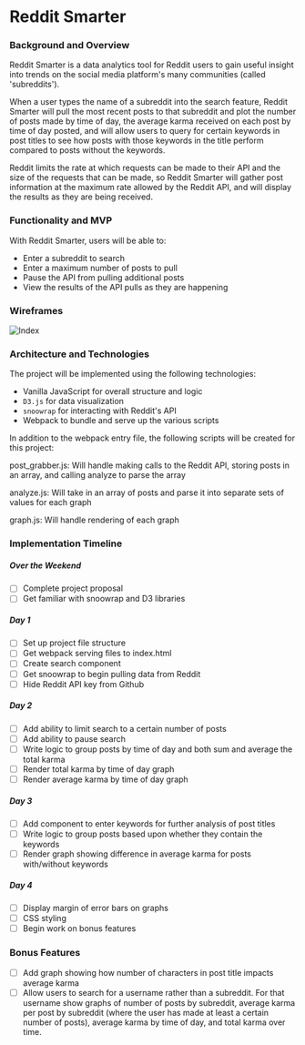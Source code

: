 # Reddit Smarter

### Background and Overview

Reddit Smarter is a data analytics tool for Reddit users to gain useful insight into trends on the social media platform's many communities (called 'subreddits').

When a user types the name of a subreddit into the search feature, Reddit Smarter will pull the most recent posts to that subreddit and plot the number of posts made by time of day, the average karma received on each post by time of day posted, and will allow users to query for certain keywords in post titles to see how posts with those keywords in the title perform compared to posts without the keywords.

Reddit limits the rate at which requests can be made to their API and the size of the requests that can be made, so Reddit Smarter will gather post information at the maximum rate allowed by the Reddit API, and will display the results as they are being received.

### Functionality and MVP

With Reddit Smarter, users will be able to:

* Enter a subreddit to search
* Enter a maximum number of posts to pull
* Pause the API from pulling additional posts
* View the results of the API pulls as they are happening

### Wireframes

![Index](https://i.imgur.com/qKYmVfA.png)

### Architecture and Technologies

The project will be implemented using the following technologies:

* Vanilla JavaScript for overall structure and logic
* `D3.js` for data visualization
* `snoowrap` for interacting with Reddit's API
* Webpack to bundle and serve up the various scripts

In addition to the webpack entry file, the following scripts will be created for this project:

post_grabber.js: Will handle making calls to the Reddit API, storing posts in an array, and calling analyze to parse the array

analyze.js: Will take in an array of posts and parse it into separate sets of values for each graph

graph.js: Will handle rendering of each graph

### Implementation Timeline

##### Over the Weekend

- [ ] Complete project proposal
- [ ] Get familiar with snoowrap and D3 libraries

##### Day 1

- [ ] Set up project file structure
- [ ] Get webpack serving files to index.html
- [ ] Create search component
- [ ] Get snoowrap to begin pulling data from Reddit
- [ ] Hide Reddit API key from Github

##### Day 2

- [ ] Add ability to limit search to a certain number of posts
- [ ] Add ability to pause search
- [ ] Write logic to group posts by time of day and both sum and average the total karma
- [ ] Render total karma by time of day graph
- [ ] Render average karma by time of day graph

##### Day 3

- [ ] Add component to enter keywords for further analysis of post titles
- [ ] Write logic to group posts based upon whether they contain the keywords
- [ ] Render graph showing difference in average karma for posts with/without keywords

##### Day 4

- [ ] Display margin of error bars on graphs
- [ ] CSS styling
- [ ] Begin work on bonus features

### Bonus Features

- [ ] Add graph showing how number of characters in post title impacts average karma
- [ ] Allow users to search for a username rather than a subreddit. For that username show graphs of number of posts by subreddit, average karma per post by subreddit (where the user has made at least a certain number of posts), average karma by time of day, and total karma over time.  

